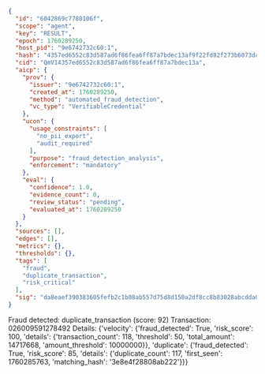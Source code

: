 ```json
{
  "id": "6042869c7780106f",
  "scope": "agent",
  "key": "RESULT",
  "epoch": 1760289250,
  "host_pid": "9e6742732c60:1",
  "hash": "4357ed6552c83d587ad6f86fea6ff87a7bdec13af9f22fd82f273b6073dce482",
  "cid": "QmV14357ed6552c83d587ad6f86fea6ff87a7bdec13a",
  "aicp": {
    "prov": {
      "issuer": "9e6742732c60:1",
      "created_at": 1760289250,
      "method": "automated_fraud_detection",
      "vc_type": "VerifiableCredential"
    },
    "ucon": {
      "usage_constraints": [
        "no_pii_export",
        "audit_required"
      ],
      "purpose": "fraud_detection_analysis",
      "enforcement": "mandatory"
    },
    "eval": {
      "confidence": 1.0,
      "evidence_count": 0,
      "review_status": "pending",
      "evaluated_at": 1760289250
    }
  },
  "sources": [],
  "edges": [],
  "metrics": {},
  "thresholds": {},
  "tags": [
    "fraud",
    "duplicate_transaction",
    "risk_critical"
  ],
  "sig": "da8eaef390383605fefb2c1b08ab557d75d8d150a2df8cc8b83028abcdda0dde"
}
```

Fraud detected: duplicate_transaction (score: 92)
Transaction: 026009591278492
Details: {'velocity': {'fraud_detected': True, 'risk_score': 100, 'details': {'transaction_count': 118, 'threshold': 50, 'total_amount': 14717668, 'amount_threshold': 10000000}}, 'duplicate': {'fraud_detected': True, 'risk_score': 85, 'details': {'duplicate_count': 117, 'first_seen': 1760285763, 'matching_hash': '3e8e4f28808ab222'}}}